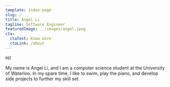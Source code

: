 ```yaml
---
template: index-page
slug: /
title: Angel Li
tagline: Software Engineer
featuredImage: ../images/angel.jpeg
cta:
  ctaText: Know more
  ctaLink: /about
---
```

Hi!
 
My name is Angel Li, and I am a computer science student at the University of Waterloo. In my spare time, I like to swim, play the piano, and develop side projects to further my skill set.